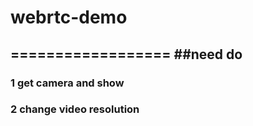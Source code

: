 # webrtc-demo
==================
##need do 
-----------------
### 1 get camera and show 
### 2 change video  resolution